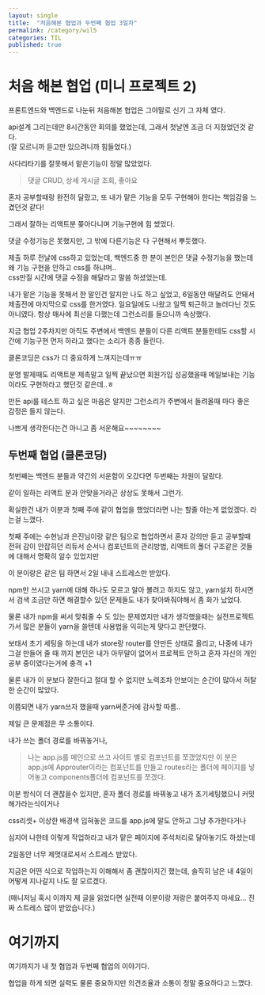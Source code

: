```yaml
---
layout: single
title:  "처음해본 협업과 두번째 협업 3일차"
permalink: /category/wil5
categories: TIL
published: true
---
```


# 처음 해본 협업 (미니 프로젝트 2)

프론트엔드와 백엔드로 나눈뒤 처음해본 협업은 그야말로 신기 그 자체 였다.

api설계 그리는데만 8시간동안 회의를 했었는데, 그래서 첫날엔 조금 더 지쳤었던것 같다.   
(잘 모르니까 듣고만 있으려니까 힘들었다.)

사다리타기를 잘못해서 맡은기능이 정말 많았었다.  

> 댓글 CRUD, 상세 게시글 조회, 좋아요  

혼자 공부할때랑 완전히 달랐고, 또 내가 맡은 기능을 모두 구현해야 한다는 책임감을 느겼던것 같다!

그래서 잘하는 리액트분 쫒아다니며 기능구현에 힘 썼었다.

댓글 수정기능은 못했지만, 그 밖에 다른기능은 다 구현해서 뿌듯했다.

제출 하루 전날에 css하고 있었는데, 백엔드중 한 분이 본인은 댓글 수정기능을 했는데 왜 기능 구현을 안하고 css를 하냐며..  
css만질 시간에 댓글 수정을 해달라고 말씀 하셨었는데.  

내가 맡은 기능을 못해서 한 말인건 알지만 나도 하고 싶었고, 6일동안 매달려도 안돼서 제출전에 마지막으로 css를 한거였다. 일요일에도 나왔고 일찍 퇴근하고 놀러다닌 것도 아니였다. 항상 매사에 최선을 다했는데 그런소리를 들으니까 속상했다.

지금 협업 2주차지만 아직도 주변에서 백엔드 분들이 다른 리액트 분들한테도 css할 시간에 기능구현 먼저 하라고 했다는 소리가 종종 들린다.  

클론코딩은 css가 더 중요하게 느껴지는데ㅠㅠ

분명 발제때도 리액트분 제촉말고 일찍 끝났으면 회원가입 성공했을때 메일보내는 기능이라도 구현하라고 했던것 같은데..ㅎ

만든 api를 테스트 하고 싶은 마음은 알지만 그런소리가 주변에서 들려올때 마다 좋은 감정은 들지 않는다. 

나쁘게 생각한다는건 아니고 좀 서운해요~~~~~~~~


## 두번째 협업 (클론코딩)

첫번째는 백엔드 분들과 약간의 서운함이 오갔다면 두번째는 차원이 달랐다.

같이 일하는 리액트 분과 안맞을거라곤 상상도 못해서 그런가.

확실한건 내가 이분과 첫째 주에 같이 협업을 했었더라면 나는 할줄 아는게 없었겠다. 라는걸 느꼈다.

첫째 주에는 수현님과 은진님이랑 같은 팀으로 협업하면서 혼자 강의만 듣고 공부할때 전혀 감이 안잡히던 리듀서 순서나 컴포넌트의 관리방법, 리액트의 폴더 구조같은 것들에 대해서 명확히 알수 있었지만  

이 분이랑은 같은 팀 하면서 2일 내내 스트레스만 받았다.

npm만 쓰시고 yarn에 대해 하나도 모르고 알아 볼려고 하지도 않고, yarn설치 하시면서 검색 조금만 하면 해결할수 있던 문제들도 내가 찾아봐줘야해서 좀 화가 났었다.  

물론 내가 npm을 써서 맞춰줄 수 도 있는 문제였지만 내가 생각했을때는 실전프로젝트가서 많은 분들이 yarn을 쓸텐데 사용법을 익히는게 맞다고 판단했다.

보태서 초기 세팅을 하는데 내가 store랑 router를 안만든 상태로 올리고, 나중에 내가 그걸 만들어 줄 때 까지 본인은 내가 아무말이 없어서 프로젝트 안하고 혼자 자신의 개인공부 중이였다는거에 충격 +1

물론 내가 이 분보다 잘한다고 절대 할 수 없지만 노력조차 안보이는 순간이 많아서 허탈한 순간이 많았다.

이쯤되면 내가 yarn쓰자 했을때 yarn써준거에 감사할 따름..

제일 큰 문제점은 무 소통이다.

내가 쓰는 폴더 경로를 바꿔놓거나,  
> 나는 app.js를 메인으로 쓰고 사이트 별로 컴포넌트를 쪼갰었지만 
이 분은 app.js에 Approuter이라는 컴포넌트를 만들고 routes라는 폴더에 페이지를 넣어놓고 components폴더에 컴포넌트를 쪼갰다.

이분 방식이 더 괜찮을수 있지만, 혼자 폴더 경로를 바꿔놓고 내가 초기세팅했으니 커밋해가라는식이거나 

css리셋+ 이상한 배경색 입혀놓은 코드를 app.js에 말도 안하고 그냥 추가한다거나  

심지어 나한테 이렇게 작업하라고 내가 맡은 페이지에 주석처리로 달아놓기도 하셨는데

2일동안 너무 제멋대로셔서 스트레스 받았다. 

지금은 어떤 식으로 작업하는지 이해해서 좀 괜찮아지긴 했는데, 솔직히 남은 내 4일이 어떻게 지나갈지 나도 잘 모르겠다.

(매니저님 혹시 이까지 제 글을 읽었다면 실전때 이분이랑 저랑은 붙여주지 마세요... 진짜 스트레스 많이 받았습니다.)  


# 여기까지

여기까지가 내 첫 협업과 두번째 협업의 이야기다.

협업을 하게 되면 실력도 물론 중요하지만 의견조율과 소통이 정말 중요하다고 느꼈다.